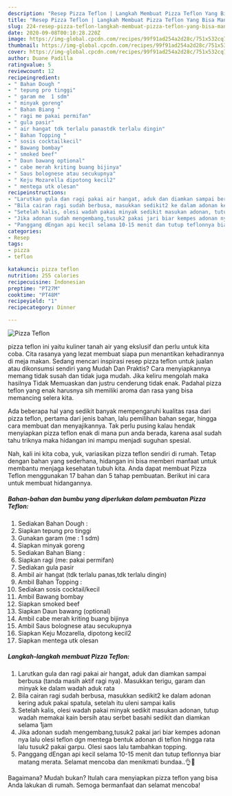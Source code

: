 ```yaml
---
description: "Resep Pizza Teflon | Langkah Membuat Pizza Teflon Yang Bisa Manjain Lidah"
title: "Resep Pizza Teflon | Langkah Membuat Pizza Teflon Yang Bisa Manjain Lidah"
slug: 224-resep-pizza-teflon-langkah-membuat-pizza-teflon-yang-bisa-manjain-lidah
date: 2020-09-08T00:10:28.220Z
image: https://img-global.cpcdn.com/recipes/99f91ad254a2d28c/751x532cq70/pizza-teflon-foto-resep-utama.jpg
thumbnail: https://img-global.cpcdn.com/recipes/99f91ad254a2d28c/751x532cq70/pizza-teflon-foto-resep-utama.jpg
cover: https://img-global.cpcdn.com/recipes/99f91ad254a2d28c/751x532cq70/pizza-teflon-foto-resep-utama.jpg
author: Duane Padilla
ratingvalue: 5
reviewcount: 12
recipeingredient:
- " Bahan Dough "
- " tepung pro tinggi"
- " garam me  1 sdm"
- " minyak goreng"
- " Bahan Biang "
- " ragi me pakai permifan"
- " gula pasir"
- " air hangat tdk terlalu panastdk terlalu dingin"
- " Bahan Topping "
- " sosis cocktailkecil"
- " Bawang bombay"
- " smoked beef"
- " Daun bawang optional"
- " cabe merah kriting buang bijinya"
- " Saus bolognese atau secukupnya"
- " Keju Mozarella dipotong kecil2"
- " mentega utk olesan"
recipeinstructions:
- "Larutkan gula dan ragi pakai air hangat, aduk dan diamkan sampai berbusa (tanda masih aktif ragi nya). Masukkan terigu, garam dan minyak ke dalam wadah aduk rata"
- "Bila cairan ragi sudah berbusa, masukkan sedikit2 ke dalam adonan kering aduk pakai spatula, setelah itu uleni sampai kalis"
- "Setelah kalis, olesi wadah pakai minyak sedikit masukan adonan, tutup wadah memakai kain bersih atau serbet basahi sedikit dan diamkan selama 1jam"
- "Jika adonan sudah mengembang,tusuk2 pakai jari biar kempes adonan nya lalu olesi teflon dgn mentega bentuk adonan di teflon hingga rata lalu tusuk2 pakai garpu. Olesi saos lalu tambahkan topping."
- "Panggang dEngan api kecil selama 10-15 menit dan tutup teflonnya biar matang merata. Selamat mencoba dan menikmati bundaa..👌🙏"
categories:
- Resep
tags:
- pizza
- teflon

katakunci: pizza teflon 
nutrition: 255 calories
recipecuisine: Indonesian
preptime: "PT27M"
cooktime: "PT48M"
recipeyield: "1"
recipecategory: Dinner

---
```



![Pizza Teflon](https://img-global.cpcdn.com/recipes/99f91ad254a2d28c/751x532cq70/pizza-teflon-foto-resep-utama.jpg)


pizza teflon ini yaitu kuliner tanah air yang ekslusif dan perlu untuk kita coba. Cita rasanya yang lezat membuat siapa pun menantikan kehadirannya di meja makan.
Sedang mencari inspirasi resep pizza teflon untuk jualan atau dikonsumsi sendiri yang Mudah Dan Praktis? Cara menyiapkannya memang tidak susah dan tidak juga mudah. Jika keliru mengolah maka hasilnya Tidak Memuaskan dan justru cenderung tidak enak. Padahal pizza teflon yang enak harusnya sih memiliki aroma dan rasa yang bisa memancing selera kita.

Ada beberapa hal yang sedikit banyak mempengaruhi kualitas rasa dari pizza teflon, pertama dari jenis bahan, lalu pemilihan bahan segar, hingga cara membuat dan menyajikannya. Tak perlu pusing kalau hendak menyiapkan pizza teflon enak di mana pun anda berada, karena asal sudah tahu triknya maka hidangan ini mampu menjadi suguhan spesial.




Nah, kali ini kita coba, yuk, variasikan pizza teflon sendiri di rumah. Tetap dengan bahan yang sederhana, hidangan ini bisa memberi manfaat untuk membantu menjaga kesehatan tubuh kita. Anda dapat membuat Pizza Teflon menggunakan 17 bahan dan 5 tahap pembuatan. Berikut ini cara untuk membuat hidangannya.

<!--inarticleads1-->

##### Bahan-bahan dan bumbu yang diperlukan dalam pembuatan Pizza Teflon:

1. Sediakan  Bahan Dough :
1. Siapkan  tepung pro tinggi
1. Gunakan  garam (me : 1 sdm)
1. Siapkan  minyak goreng
1. Sediakan  Bahan Biang :
1. Siapkan  ragi (me: pakai permifan)
1. Sediakan  gula pasir
1. Ambil  air hangat (tdk terlalu panas,tdk terlalu dingin)
1. Ambil  Bahan Topping :
1. Sediakan  sosis cocktail/kecil
1. Ambil  Bawang bombay
1. Siapkan  smoked beef
1. Siapkan  Daun bawang (optional)
1. Ambil  cabe merah kriting buang bijinya
1. Ambil  Saus bolognese atau secukupnya
1. Siapkan  Keju Mozarella, dipotong kecil2
1. Siapkan  mentega utk olesan




<!--inarticleads2-->

##### Langkah-langkah membuat Pizza Teflon:

1. Larutkan gula dan ragi pakai air hangat, aduk dan diamkan sampai berbusa (tanda masih aktif ragi nya). Masukkan terigu, garam dan minyak ke dalam wadah aduk rata
1. Bila cairan ragi sudah berbusa, masukkan sedikit2 ke dalam adonan kering aduk pakai spatula, setelah itu uleni sampai kalis
1. Setelah kalis, olesi wadah pakai minyak sedikit masukan adonan, tutup wadah memakai kain bersih atau serbet basahi sedikit dan diamkan selama 1jam
1. Jika adonan sudah mengembang,tusuk2 pakai jari biar kempes adonan nya lalu olesi teflon dgn mentega bentuk adonan di teflon hingga rata lalu tusuk2 pakai garpu. Olesi saos lalu tambahkan topping.
1. Panggang dEngan api kecil selama 10-15 menit dan tutup teflonnya biar matang merata. Selamat mencoba dan menikmati bundaa..👌🙏




Bagaimana? Mudah bukan? Itulah cara menyiapkan pizza teflon yang bisa Anda lakukan di rumah. Semoga bermanfaat dan selamat mencoba!
